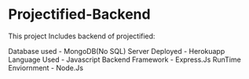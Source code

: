 # Projectified-Backend

This project Includes backend of projectified:

Database used - MongoDB(No SQL)
Server Deployed - Herokuapp
Language Used - Javascript
Backend Framework - Express.Js
RunTime Enviornment - Node.Js


